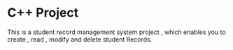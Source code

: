 # C++ Project
This is a student record management system project , which enables you to create , read , modify and delete student Records.
